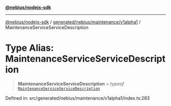 [**@nebius/nodejs-sdk**](../../../../../README.md)

---

[@nebius/nodejs-sdk](../../../../../README.md) / [generated/nebius/maintenance/v1alpha1](../README.md) / MaintenanceServiceServiceDescription

# Type Alias: MaintenanceServiceServiceDescription

> **MaintenanceServiceServiceDescription** = _typeof_ [`MaintenanceServiceServiceDescription`](../variables/MaintenanceServiceServiceDescription.md)

Defined in: src/generated/nebius/maintenance/v1alpha1/index.ts:283
